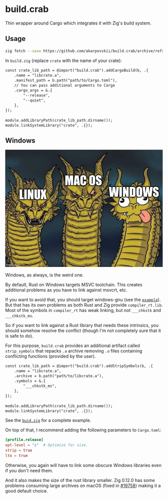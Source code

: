 # build.crab

Thin wrapper around Cargo which integrates it with Zig's build system.

## Usage

```sh
zig fetch --save https://github.com/akarpovskii/build.crab/archive/refs/tags/v0.1.2.tar.gz
```

In `build.zig` (replace `crate` with the name of your crate):
```zig
const crate_lib_path = @import("build.crab").addCargoBuild(b, .{
    .name = "libcrate.a",
    .manifest_path = b.path("path/to/Cargo.toml"),
    // You can pass additional arguments to Cargo
    .cargo_args = &.{
        "--release",
        "--quiet",
    },
});

module.addLibraryPath(crate_lib_path.dirname());
module.linkSystemLibrary("crate", .{});
```

## Windows

![Hydra meme with Windows as the weird head!](./images/windows%20is%20the%20weird%20one.jpeg)

Windows, as always, is the weird one.

By default, Rust on Windows targets MSVC toolchain. This creates additional problems as you have to link against msvcrt, etc.

If you want to avoid that, you should target windows-gnu (see the [`example`](./example/build.zig)).
But that has its own problems as both Rust and Zig provide `compiler_rt.lib`. Most of the symbols in `compiler_rt` has weak linking, but not `___chkstk` and `___chkstk_ms`.

So if you want to link against a Rust library that needs these intrinsics, you should somehow resolve the conflict (though I'm not completely sure that it is safe to do).

For this purpose, `build.crab` provides an additional artifact called `strip_symbols` that repacks `.a` archive removing `.o` files containing conflicting functions (provided by the user).

```zig
const crate_lib_path = @import("build.crab").addStripSymbols(b, .{
    .name = "libcrate.a",
    .archive = b.path("path/to/libcrate.a"),
    .symbols = &.{
        "___chkstk_ms",
    },
});

module.addLibraryPath(crate_lib_path.dirname());
module.linkSystemLibrary("crate", .{});
```

See the [`buid.zig`](./example/build.zig) for a complete example.


On top of that, I recommend adding the following parameters to `Cargo.toml`:

```toml
[profile.release]
opt-level = "z"  # Optimize for size.
strip = true
lto = true
```

Otherwise, you again will have to link some obscure Windows libraries even if you don't need them.

And it also makes the size of the rust library smaller. Zig 0.12.0 has some problems consuming large archives on macOS (fixed in [#19758](https://github.com/ziglang/zig/issues/19718)) making it a good default choice.
